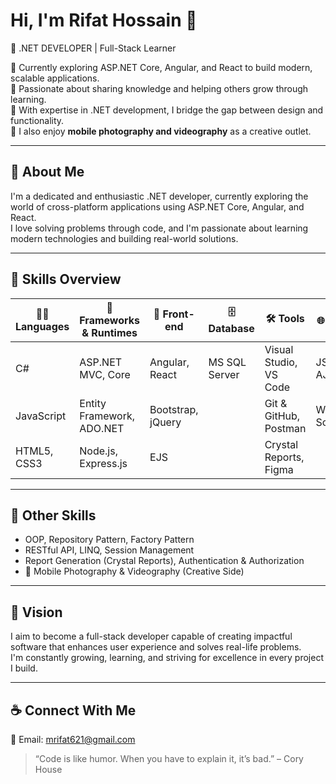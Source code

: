 # Hi, I'm Rifat Hossain 👋

🚀 .NET DEVELOPER | Full-Stack Learner

🌱 Currently exploring ASP.NET Core, Angular, and React to build modern, scalable applications.  
🎤 Passionate about sharing knowledge and helping others grow through learning.  
💬 With expertise in .NET development, I bridge the gap between design and functionality.  
📸 I also enjoy **mobile photography and videography** as a creative outlet.

---

## 🧠 About Me

I'm a dedicated and enthusiastic .NET developer, currently exploring the world of cross-platform applications using ASP.NET Core, Angular, and React.  
I love solving problems through code, and I'm passionate about learning modern technologies and building real-world solutions.

---

## 💼 Skills Overview

| 🧑‍💻 Languages | 🧩 Frameworks & Runtimes | 🎨 Front-end         | 🗄️ Database     | 🛠️ Tools             | 🌐 Web Tech           |
|---------------|--------------------------|----------------------|------------------|-----------------------|------------------------|
| C#            | ASP.NET MVC, Core        | Angular, React       | MS SQL Server    | Visual Studio, VS Code| JSON, XML, AJAX        |
| JavaScript    | Entity Framework, ADO.NET| Bootstrap, jQuery    |                  | Git & GitHub, Postman | WebSockets, Socket.IO  |
| HTML5, CSS3   | Node.js, Express.js      | EJS                  |                  | Crystal Reports, Figma|                        |

---

## 🔧 Other Skills

- OOP, Repository Pattern, Factory Pattern  
- RESTful API, LINQ, Session Management  
- Report Generation (Crystal Reports), Authentication & Authorization  
- 📱 Mobile Photography & Videography (Creative Side)

---

## 🎯 Vision

I aim to become a full-stack developer capable of creating impactful software that enhances user experience and solves real-life problems.  
I'm constantly growing, learning, and striving for excellence in every project I build.

---

## ☕ Connect With Me

📧 Email: mrifat621@gmail.com


> “Code is like humor. When you have to explain it, it’s bad.” – Cory House
